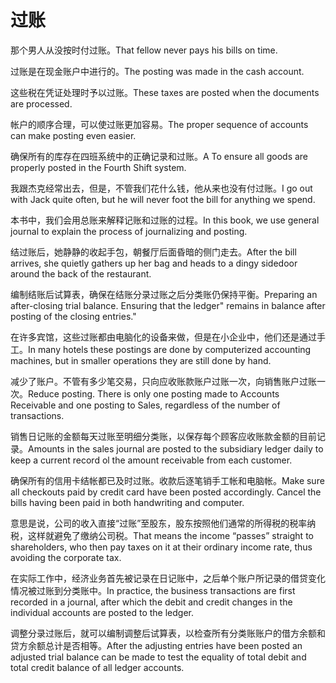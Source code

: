 # 过账

<p><span class="chinese">那个男人从没按时付过账。</span><span class="english">That fellow never pays his bills on time.</span></p>

<p><span class="chinese">过账是在现金账户中进行的。</span><span class="english">The posting was made in the cash account.</span></p>

<p><span class="chinese">这些税在凭证处理时予以过账。</span><span class="english">These taxes are posted when the documents are processed.</span></p>

<p><span class="chinese">帐户的顺序合理，可以使过账更加容易。</span><span class="english">The proper sequence of accounts can make posting even easier.</span></p>

<p><span class="chinese">确保所有的库存在四班系统中的正确记录和过账。</span><span class="english">A To ensure all goods are properly posted in the Fourth Shift system.</span></p>

<p><span class="chinese">我跟杰克经常出去，但是，不管我们花什么钱，他从来也没有付过账。</span><span class="english">I go out with Jack quite often, but he will never foot the bill for anything we spend.</span></p>

<p><span class="chinese">本书中，我们会用总账来解释记账和过账的过程。</span><span class="english">In this book, we use general journal to explain the process of journalizing and posting.</span></p>

<p><span class="chinese">结过账后，她静静的收起手包，朝餐厅后面昏暗的侧门走去。</span><span class="english">After the bill arrives, she quietly gathers up her bag and heads to a dingy sidedoor around the back of the restaurant.</span></p>

<p><span class="chinese">编制结账后试算表，确保在结账分录过账之后分类账仍保持平衡。</span><span class="english">Preparing an after-closing trial balance. Ensuring that the ledger" remains in balance after posting of the closing entries."</span></p>

<p><span class="chinese">在许多宾馆，这些过账都由电脑化的设备来做，但是在小企业中，他们还是通过手工。</span><span class="english">In many hotels these postings are done by computerized accounting machines, but in smaller operations they are still done by hand.</span></p>

<p><span class="chinese">减少了账户。不管有多少笔交易，只向应收账款账户过账一次，向销售账户过账一次。</span><span class="english">Reduce posting. There is only one posting made to Accounts Receivable and one posting to Sales, regardless of the number of transactions.</span></p>

<p><span class="chinese">销售日记账的金额每天过账至明细分类账，以保存每个顾客应收账款金额的目前记录。</span><span class="english">Amounts in the sales journal are posted to the subsidiary ledger daily to keep a current record ol the amount receivable from each customer.</span></p>

<p><span class="chinese">确保所有的信用卡结帐都已及时过账。收款后逐笔销手工帐和电脑帐。</span><span class="english">Make sure all checkouts paid by credit card have been posted accordingly. Cancel the bills having been paid in both handwriting and computer.</span></p>

<p><span class="chinese">意思是说，公司的收入直接“过账”至股东，股东按照他们通常的所得税的税率纳税，这样就避免了缴纳公司税。</span><span class="english">That means the income “passes” straight to shareholders, who then pay taxes on it at their ordinary income rate, thus avoiding the corporate tax.</span></p>

<p><span class="chinese">在实际工作中，经济业务首先被记录在日记账中，之后单个账户所记录的借贷变化情况被过账到分类账中。</span><span class="english">In practice, the business transactions are first recorded in a journal, after which the debit and credit changes in the individual accounts are posted to the ledger.</span></p>

<p><span class="chinese">调整分录过账后，就可以编制调整后试算表，以检查所有分类账账户的借方余额和贷方余额总计是否相等。</span><span class="english">After the adjusting entries have been posted an adjusted trial balance can be made to test the equality of total debit and total credit balance of all ledger accounts.</span></p>


